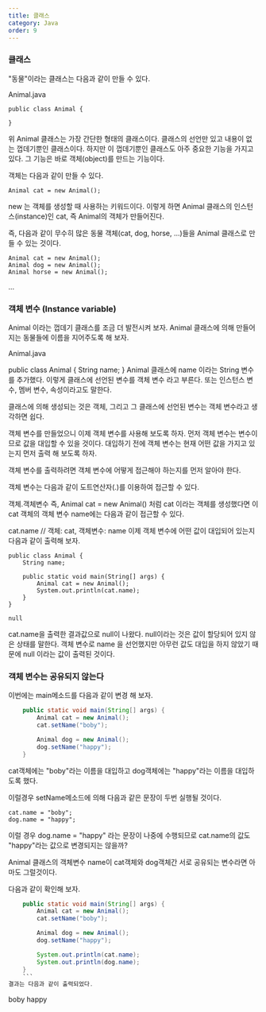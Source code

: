 ```yaml
---
title: 클래스
category: Java
order: 9
---
```


### 클래스
"동물"이라는 클래스는 다음과 같이 만들 수 있다.

Animal.java
```
public class Animal {

}
```
위 Animal 클래스는 가장 간단한 형태의 클래스이다. 클래스의 선언만 있고 내용이 없는 껍데기뿐인 클래스이다. 하지만 이 껍데기뿐인 클래스도 아주 중요한 기능을 가지고 있다. 그 기능은 바로 객체(object)를 만드는 기능이다.

객체는 다음과 같이 만들 수 있다.
```
Animal cat = new Animal();
```
new 는 객체를 생성할 때 사용하는 키워드이다. 이렇게 하면 Animal 클래스의 인스턴스(instance)인 cat, 즉 Animal의 객체가 만들어진다.

즉, 다음과 같이 무수히 많은 동물 객체(cat, dog, horse, ...)들을 Animal 클래스로 만들 수 있는 것이다.
```
Animal cat = new Animal();
Animal dog = new Animal();
Animal horse = new Animal();
```
...

### 객체 변수 (Instance variable)
Animal 이라는 껍데기 클래스를 조금 더 발전시켜 보자. Animal 클래스에 의해 만들어지는 동물들에 이름을 지어주도록 해 보자.

Animal.java

public class Animal {
    String name;
}
Animal 클래스에 name 이라는 String 변수를 추가했다. 이렇게 클래스에 선언된 변수를 객체 변수 라고 부른다. 또는 인스턴스 변수, 멤버 변수, 속성이라고도 말한다.

클래스에 의해 생성되는 것은 객체, 그리고 그 클래스에 선언된 변수는 객체 변수라고 생각하면 쉽다.

객체 변수를 만들었으니 이제 객체 변수를 사용해 보도록 하자. 먼저 객체 변수는 변수이므로 값을 대입할 수 있을 것이다. 대입하기 전에 객체 변수는 현재 어떤 값을 가지고 있는지 먼저 출력 해 보도록 하자.

객체 변수를 출력하려면 객체 변수에 어떻게 접근해야 하는지를 먼저 알아야 한다.

객체 변수는 다음과 같이 도트연산자(.)를 이용하여 접근할 수 있다.

객체.객체변수
즉, Animal cat = new Animal() 처럼 cat 이라는 객체를 생성했다면 이 cat 객체의 객체 변수 name에는 다음과 같이 접근할 수 있다.

cat.name   // 객체: cat, 객체변수: name
이제 객체 변수에 어떤 값이 대입되어 있는지 다음과 같이 출력해 보자.
```
public class Animal {
    String name;

    public static void main(String[] args) {
        Animal cat = new Animal();
        System.out.println(cat.name);
    }
}
```
```
null
```
cat.name을 출력한 결과값으로 null이 나왔다. null이라는 것은 값이 할당되어 있지 않은 상태를 말한다. 객체 변수로 name 을 선언했지만 아무런 값도 대입을 하지 않았기 때문에 null 이라는 값이 출력된 것이다.

### 객체 변수는 공유되지 않는다
이번에는 main메소드를 다음과 같이 변경 해 보자.
```java
    public static void main(String[] args) {
        Animal cat = new Animal();
        cat.setName("boby");

        Animal dog = new Animal();
        dog.setName("happy");
    }
```
cat객체에는 "boby"라는 이름을 대입하고 dog객체에는 "happy"라는 이름을 대입하도록 했다.

이럴경우 setName메소드에 의해 다음과 같은 문장이 두번 실행될 것이다.
```
cat.name = "boby";
dog.name = "happy";
```
이럴 경우 dog.name = "happy" 라는 문장이 나중에 수행되므로 cat.name의 값도 "happy"라는 값으로 변경되지는 않을까?

Animal 클래스의 객체변수 name이 cat객체와 dog객체간 서로 공유되는 변수라면 아마도 그럴것이다.

다음과 같이 확인해 보자.
```java
    public static void main(String[] args) {
        Animal cat = new Animal();
        cat.setName("boby");

        Animal dog = new Animal();
        dog.setName("happy");

        System.out.println(cat.name);
        System.out.println(dog.name);
    }
    ```
결과는 다음과 같이 출력되었다.
```
boby
happy
```